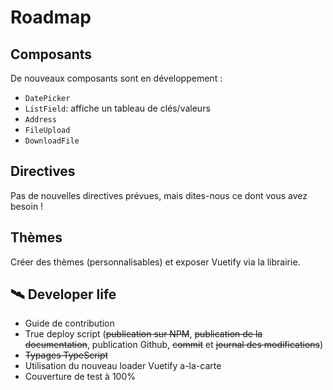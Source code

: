 # Roadmap

## Composants

De nouveaux composants sont en développement :

-   `DatePicker`
-   `ListField`: affiche un tableau de clés/valeurs
-   `Address`
-   `FileUpload`
-   `DownloadFile`

## Directives

Pas de nouvelles directives prévues, mais dites-nous ce dont vous avez besoin !

## Thèmes

Créer des thèmes (personnalisables) et exposer Vuetify via la librairie.

## 🛰️ Developer life

-   Guide de contribution
-   True deploy script (~~publication sur NPM~~, ~~publication de la documentation~~, publication Github, ~~commit~~ et ~~journal des modifications~~)
-   ~~Typages TypeScript~~
-   Utilisation du nouveau loader Vuetify a-la-carte
-   Couverture de test à 100%
